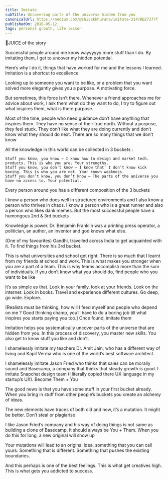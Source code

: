 ```yaml
---
title: Imitate
subTitle: Uncovering parts of the universe hidden from you
canonicalUrl: https://medium.com/@shivekkhurana/imitate-21478b27377f
publishedOn: 2018-05-12
tags: personal growth, life lesson
---
```



🥤JUICE of the story

Successful people around me know wayyyyyy more stuff than I do. By imitating them, I get to uncover my hidden potential.

Here’s why I do it, things that have worked for me and the lessons I learned.
Imitation is a shortcut to excellence

Looking up to someone you want to be like, or a problem that you want solved more elegantly gives you a purpose. A motivating force.

But sometimes, this force isn’t there. Whenever a friend approaches me for advice about work, I ask them what do they want to do, I try to figure out what inspires them, what is there purpose.

Most of the time, people who need guidance don’t have anything that inspires them. They have no sense of their true north. Without a purpose, they feel stuck. They don’t like what they are doing currently and don’t know what they should do next.
There are so many things that we don’t know

All the knowledge in this world can be collected in 3 buckets :

    Stuff you know, you know — I know how to design and market tech. products. This is who you are. Your strengths.
    Stuff you know, you don’t know — I know that’ I don’t know kick boxing. This is who you are not. Your known weakness.
    Stuff you don’t know, you don’t know — The parts of the universe you have no access to. Your potential.

Every person around you has a different composition of the 3 buckets

I know a person who does well in structured environments and I also know a person who thrives in chaos. I know a person who is a great runner and also a person who likes dank memes.
But the most successful people have a humongous 2nd & 3rd buckets

Knowledge is power. Dr. Benjamin Franklin was a printing press operator, a politician, an author, an inventor and god knows what else.

(One of my favourites) Gandhi, travelled across India to get acquainted with it. To find things from his 3rd bucket.

This is what universities and school get right. There is so much that I learnt from my friends at school and work. This is what makes you stronger when you are a part of a team. This is why teams accomplish more than the sum of individuals.
If you don’t know what you should do, find people who you want to be like

It’s as simple as that. Look in your family, look at your friends. Look on the internet. Look in books. Travel and experience different cultures. Go deep, go wide. Explore.

[Realists must be thinking, how will I feed myself and people who depend on me ? Good thinking champ, you’ll have to do a boring job till what inspires you starts paying you too.]
Once found, imitate them

Imitation helps you systematically uncover parts of the universe that are hidden from you. In this process of discovery, you master new skills. You also get to know stuff you like and don’t.

I shamelessly imitate my teachers Dr. Amit Jain, who has a different way of living and Kapil Verma who is one of the world’s best software architect.

I shamelessly imitate Jason Fried who thinks that sales can be morally sound and Basecamp, a company that thinks that steady growth is good. I imitate Snapchat design team (I literally copied there UX language in my startup’s UX).
Become Them + You

The good news is that you have some stuff in your first bucket already. When you bring in stuff from other people’s buckets you create an alchemy of ideas.

The new elements have traces of both old and new, it’s a mutation. It might be better.
Don’t steal or plagiarise

I like Jason Fried’s company and his way of doing things is not same as building a clone of Basecamp. It should always be You + Them.
When you do this for long, a new original will show up

Your mutations will lead to an original idea, something that you can call yours. Something that is different. Something that pushes the existing boundaries.

And this perhaps is one of the best feelings. This is what get creatives high. This is what gets you addicted to success.
